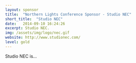 ```yaml
---
layout: sponsor
title:  "Northern Lights Conference Sponsor - Studio NEC"
short_title:  "Studio NEC"
date:   2014-09-10 16:24:26 
excerpt: Studio NEC.  
img: /assets/img/logo/nec.gif 
website: http://www.studionec.com/
level: gold
---
```


Studio NEC is...
  